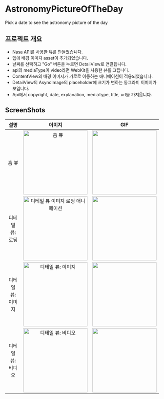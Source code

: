 # AstronomyPictureOfTheDay
Pick a date to see the astronomy picture of the day

## 프로젝트 개요
- [Nasa API](https://api.nasa.gov/)를 사용한 뷰를 만들었습니다.
- 앱에 배경 이미지 asset이 추가되었습니다.
- 날짜를 선택하고 "Go" 버튼을 누르면 DetailView로 연결됩니다.
- api의 mediaType이 video라면 WebKit을 사용한 뷰를 그립니다.
- ContentView의 배경 이미지가 가로로 이동하는 애니메이션이 적용되었습니다.
- DetailView의 AsyncImage의 placeholder에 크기가 변하는 동그라미 이미지가 보입니다.
- Api에서 copyright, date, explanation, mediaType, title, url을 가져옵니다.

## ScreenShots
|설명|이미지|GIF|
|:-:|:-:|:-:|
|홈 뷰|<img width="210" alt="홈 뷰" src="https://github.com/Eunice0927/AstronomyPictureOfTheDay/assets/106911494/a471ab21-f064-40b7-891c-647e51ddf3db">|<img width="210" src="https://github.com/Eunice0927/AstronomyPictureOfTheDay/assets/106911494/9c5655bd-f6f6-4d46-beda-6970446765df">|
|디테일 뷰: 로딩|<img width="210" alt="디테일 뷰 이미지 로딩 애니메이션" src="https://github.com/Eunice0927/AstronomyPictureOfTheDay/assets/106911494/e7eb148e-ce46-4d08-baa3-dc5b155b36a9">|<img width="210" src="https://github.com/Eunice0927/AstronomyPictureOfTheDay/assets/106911494/9baddcd3-efd6-429a-b766-88b7ae5afd22">|
|디테일 뷰: 이미지|<img width="210" alt="디테일 뷰: 이미지" src="https://github.com/Eunice0927/AstronomyPictureOfTheDay/assets/106911494/74673018-90e8-426c-b6b5-415d46b1a56b">|<img width="210" src="https://github.com/Eunice0927/AstronomyPictureOfTheDay/assets/106911494/8e588d9f-eddf-4ea6-b736-0e09cc987490">|
|디테일 뷰: 비디오|<img width="210" alt="디테일 뷰: 비디오" src="https://github.com/Eunice0927/AstronomyPictureOfTheDay/assets/106911494/ad7a33e3-189e-4940-ba19-d255f2dbb8a5">|<img width="210" src="https://github.com/Eunice0927/AstronomyPictureOfTheDay/assets/106911494/b1b6aac7-eee4-4e30-8e94-30103b441f89">|
